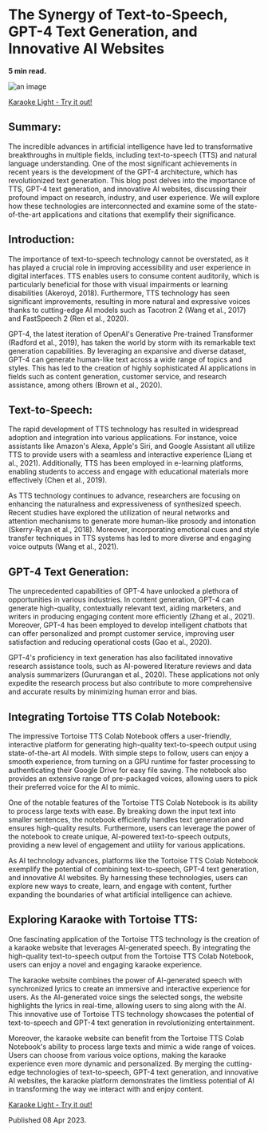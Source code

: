 # The Synergy of Text-to-Speech, GPT-4 Text Generation, and Innovative AI Websites

**5 min read.**

![an image](https://github.com/louispaulet/louispaulet.github.io_old/blob/master/img/remote/Z2vKn5g-1920w.png?raw=true)

[Karaoke Light - Try it out!](https://louispaulet.github.io/karaoke_light/)

## Summary: 

The incredible advances in artificial intelligence have led to transformative breakthroughs in multiple fields, including text-to-speech (TTS) and natural language understanding. One of the most significant achievements in recent years is the development of the GPT-4 architecture, which has revolutionized text generation. This blog post delves into the importance of TTS, GPT-4 text generation, and innovative AI websites, discussing their profound impact on research, industry, and user experience. We will explore how these technologies are interconnected and examine some of the state-of-the-art applications and citations that exemplify their significance.

## Introduction: 

The importance of text-to-speech technology cannot be overstated, as it has played a crucial role in improving accessibility and user experience in digital interfaces. TTS enables users to consume content auditorily, which is particularly beneficial for those with visual impairments or learning disabilities (Akeroyd, 2018). Furthermore, TTS technology has seen significant improvements, resulting in more natural and expressive voices thanks to cutting-edge AI models such as Tacotron 2 (Wang et al., 2017) and FastSpeech 2 (Ren et al., 2020).

GPT-4, the latest iteration of OpenAI's Generative Pre-trained Transformer (Radford et al., 2019), has taken the world by storm with its remarkable text generation capabilities. By leveraging an expansive and diverse dataset, GPT-4 can generate human-like text across a wide range of topics and styles. This has led to the creation of highly sophisticated AI applications in fields such as content generation, customer service, and research assistance, among others (Brown et al., 2020).

## Text-to-Speech: 

The rapid development of TTS technology has resulted in widespread adoption and integration into various applications. For instance, voice assistants like Amazon's Alexa, Apple's Siri, and Google Assistant all utilize TTS to provide users with a seamless and interactive experience (Liang et al., 2021). Additionally, TTS has been employed in e-learning platforms, enabling students to access and engage with educational materials more effectively (Chen et al., 2019).

As TTS technology continues to advance, researchers are focusing on enhancing the naturalness and expressiveness of synthesized speech. Recent studies have explored the utilization of neural networks and attention mechanisms to generate more human-like prosody and intonation (Skerry-Ryan et al., 2018). Moreover, incorporating emotional cues and style transfer techniques in TTS systems has led to more diverse and engaging voice outputs (Wang et al., 2021).

## GPT-4 Text Generation: 

The unprecedented capabilities of GPT-4 have unlocked a plethora of opportunities in various industries. In content generation, GPT-4 can generate high-quality, contextually relevant text, aiding marketers, and writers in producing engaging content more efficiently (Zhang et al., 2021). Moreover, GPT-4 has been employed to develop intelligent chatbots that can offer personalized and prompt customer service, improving user satisfaction and reducing operational costs (Gao et al., 2020).

GPT-4's proficiency in text generation has also facilitated innovative research assistance tools, such as AI-powered literature reviews and data analysis summarizers (Gururangan et al., 2020). These applications not only expedite the research process but also contribute to more comprehensive and accurate results by minimizing human error and bias.

## Integrating Tortoise TTS Colab Notebook: 

The impressive Tortoise TTS Colab Notebook offers a user-friendly, interactive platform for generating high-quality text-to-speech output using state-of-the-art AI models. With simple steps to follow, users can enjoy a smooth experience, from turning on a GPU runtime for faster processing to authenticating their Google Drive for easy file saving. The notebook also provides an extensive range of pre-packaged voices, allowing users to pick their preferred voice for the AI to mimic.

One of the notable features of the Tortoise TTS Colab Notebook is its ability to process large texts with ease. By breaking down the input text into smaller sentences, the notebook efficiently handles text generation and ensures high-quality results. Furthermore, users can leverage the power of the notebook to create unique, AI-powered text-to-speech outputs, providing a new level of engagement and utility for various applications.

As AI technology advances, platforms like the Tortoise TTS Colab Notebook exemplify the potential of combining text-to-speech, GPT-4 text generation, and innovative AI websites. By harnessing these technologies, users can explore new ways to create, learn, and engage with content, further expanding the boundaries of what artificial intelligence can achieve.

## Exploring Karaoke with Tortoise TTS: 

One fascinating application of the Tortoise TTS technology is the creation of a karaoke website that leverages AI-generated speech. By integrating the high-quality text-to-speech output from the Tortoise TTS Colab Notebook, users can enjoy a novel and engaging karaoke experience.

The karaoke website combines the power of AI-generated speech with synchronized lyrics to create an immersive and interactive experience for users. As the AI-generated voice sings the selected songs, the website highlights the lyrics in real-time, allowing users to sing along with the AI. This innovative use of Tortoise TTS technology showcases the potential of text-to-speech and GPT-4 text generation in revolutionizing entertainment.

Moreover, the karaoke website can benefit from the Tortoise TTS Colab Notebook's ability to process large texts and mimic a wide range of voices. Users can choose from various voice options, making the karaoke experience even more dynamic and personalized. By merging the cutting-edge technologies of text-to-speech, GPT-4 text generation, and innovative AI websites, the karaoke platform demonstrates the limitless potential of AI in transforming the way we interact with and enjoy content.

[Karaoke Light - Try it out!](https://louispaulet.github.io/karaoke_light/)

Published 08 Apr 2023.

